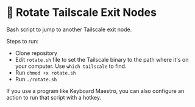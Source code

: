 # 🔄 Rotate Tailscale Exit Nodes

Bash script to jump to another Tailscale exit node. 

Steps to run:

- Clone repository
- Edit `rotate.sh` file to set the Tailscale binary to the path where it's on your computer. Use `which tailscale` to find.
- Run `chmod +x rotate.sh`
- Run `./rotate.sh`

If you use a program like Keyboard Maestro, you can also configure an action to run that script with a hotkey.